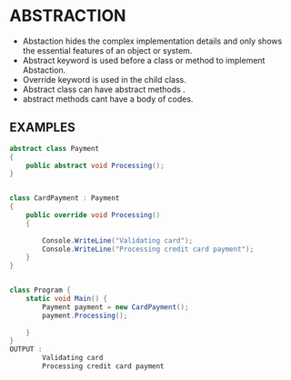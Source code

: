 # **ABSTRACTION**
* Abstaction  hides the complex implementation details and only shows the essential features of an object or system.
* Abstract keyword is used before a class or method to implement Abstaction.
* Override keyword is used in the child class.
* Abstract class can have abstract methods .
* abstract methods cant have a body of codes.


## EXAMPLES
```C#
abstract class Payment
{
    public abstract void Processing(); 
}


class CardPayment : Payment
{
    public override void Processing()
    {
       
        Console.WriteLine("Validating card");
        Console.WriteLine("Processing credit card payment");
    }
}


class Program {
    static void Main() {
        Payment payment = new CardPayment();
        payment.Processing();
     
    }
}
OUTPUT : 
        Validating card
        Processing credit card payment

```